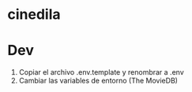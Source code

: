 # cinedila

# Dev

1. Copiar el archivo .env.template y renombrar a .env
2. Cambiar las variables de entorno (The MovieDB)
